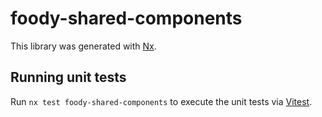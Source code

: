 # foody-shared-components

This library was generated with [Nx](https://nx.dev).

## Running unit tests

Run `nx test foody-shared-components` to execute the unit tests via [Vitest](https://vitest.dev/).

